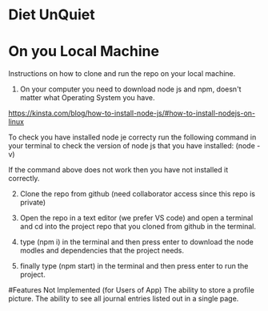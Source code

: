 # Diet UnQuiet

# On you Local Machine
Instructions on how to clone and run the repo on your local machine. 
1) On your computer you need to download node js and npm, doesn't matter what Operating System you have.

https://kinsta.com/blog/how-to-install-node-js/#how-to-install-nodejs-on-linux 

To check you have installed node je correcty run the following command in your terminal to check the version of node js that you have installed: (node -v)

If the command above does not work then you have not installed it correctly.

2) Clone the repo from github (need collaborator access since this repo is private)

3) Open the repo in a text editor (we prefer VS code) and open a terminal and cd into the project repo that you cloned from github in the terminal.

4) type (npm i) in the terminal and then press enter to download the node modles and dependencies that the project needs.

5) finally type (npm start) in the terminal and then press enter to run the project.

#Features Not Implemented (for Users of App)
The ability to store a profile picture.
The ability to see all journal entries listed out in a single page.

